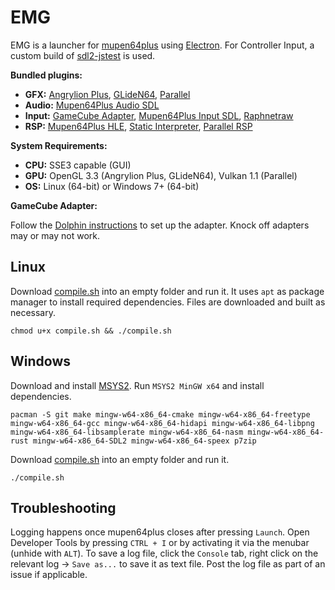 # EMG

EMG is a launcher for [mupen64plus](https://github.com/GhostlyDark/mupen64plus-core) using [Electron](https://github.com/electron/electron). For Controller Input, a custom build of [sdl2-jstest](https://github.com/GhostlyDark/sdl-jstest) is used.

**Bundled plugins:**

- **GFX:** [Angrylion Plus](https://github.com/GhostlyDark/angrylion-rdp-plus), [GLideN64](https://github.com/GhostlyDark/GLideN64), [Parallel](https://github.com/GhostlyDark/parallel-rdp-standalone)
- **Audio:** [Mupen64Plus Audio SDL](https://github.com/GhostlyDark/mupen64plus-audio-sdl)
- **Input:** [GameCube Adapter](https://github.com/GhostlyDark/mupen64plus-input-gca), [Mupen64Plus Input SDL](https://github.com/GhostlyDark/mupen64plus-input-sdl), [Raphnetraw](https://github.com/GhostlyDark/mupen64plus-input-raphnetraw)
- **RSP:** [Mupen64Plus HLE](https://github.com/GhostlyDark/mupen64plus-rsp-hle), [Static Interpreter](https://github.com/GhostlyDark/rsp), [Parallel RSP](https://github.com/GhostlyDark/parallel-rsp)

**System Requirements:**

- **CPU:** SSE3 capable (GUI)
- **GPU:** OpenGL 3.3 (Angrylion Plus, GLideN64), Vulkan 1.1 (Parallel)
- **OS:** Linux (64-bit) or Windows 7+ (64-bit)

**GameCube Adapter:**

Follow the [Dolphin instructions](https://dolphin-emu.org/docs/guides/how-use-official-gc-controller-adapter-wii-u/#Installation) to set up the adapter. Knock off adapters may or may not work.


## Linux

Download [compile.sh](https://raw.githubusercontent.com/GhostlyDark/EMG/master/assets/sh/compile.sh) into an empty folder and run it. It uses `apt` as package manager to install required dependencies. Files are downloaded and built as necessary.
```
chmod u+x compile.sh && ./compile.sh
```


## Windows

Download and install [MSYS2](https://www.msys2.org/). Run `MSYS2 MinGW x64` and install dependencies.
```
pacman -S git make mingw-w64-x86_64-cmake mingw-w64-x86_64-freetype mingw-w64-x86_64-gcc mingw-w64-x86_64-hidapi mingw-w64-x86_64-libpng mingw-w64-x86_64-libsamplerate mingw-w64-x86_64-nasm mingw-w64-x86_64-rust mingw-w64-x86_64-SDL2 mingw-w64-x86_64-speex p7zip
```
Download [compile.sh](https://raw.githubusercontent.com/GhostlyDark/EMG/master/assets/sh/compile.sh) into an empty folder and run it.
```
./compile.sh
```


## Troubleshooting

Logging happens once mupen64plus closes after pressing `Launch`. Open Developer Tools by pressing `CTRL + I` or by activating it via the menubar (unhide with `ALT`). To save a log file, click the `Console` tab, right click on the relevant log -> `Save as...` to save it as text file. Post the log file as part of an issue if applicable.
